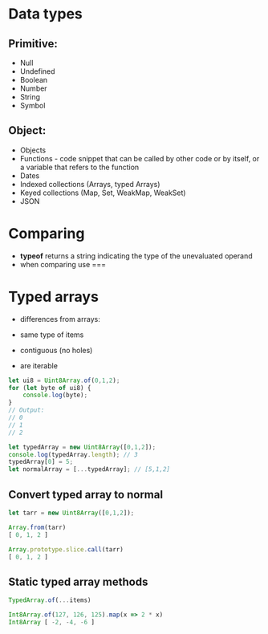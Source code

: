 # Data types


## Primitive:
* Null
* Undefined
* Boolean
* Number
* String
* Symbol


## Object:
* Objects
* Functions - code snippet that can be called by other code or by itself, or a variable that refers to the function
* Dates
* Indexed collections (Arrays, typed Arrays)
* Keyed collections (Map, Set, WeakMap, WeakSet)
* JSON

# Comparing 
* **typeof** returns a string indicating the type of the unevaluated operand
* when comparing use ===



# Typed arrays
* differences from arrays:
* same type of items 
* contiguous (no holes)

* are iterable
```javascript
let ui8 = Uint8Array.of(0,1,2);
for (let byte of ui8) {
    console.log(byte);
}
// Output:
// 0
// 1
// 2
```






```javascript
let typedArray = new Uint8Array([0,1,2]);
console.log(typedArray.length); // 3
typedArray[0] = 5;
let normalArray = [...typedArray]; // [5,1,2]
```


## Convert typed array to normal
```javascript
let tarr = new Uint8Array([0,1,2]);

Array.from(tarr)
[ 0, 1, 2 ]

Array.prototype.slice.call(tarr)
[ 0, 1, 2 ]
```

## Static typed array methods
```javascript
TypedArray.of(...items)
```

```javascript
Int8Array.of(127, 126, 125).map(x => 2 * x)
Int8Array [ -2, -4, -6 ]
```
